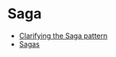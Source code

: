 # Saga

- [Clarifying the Saga pattern](http://web.archive.org/web/20161205130022/http://kellabyte.com/2012/05/30/clarifying-the-saga-pattern/)
- [Sagas](https://vasters.com/archive/Sagas.html)